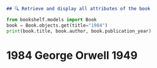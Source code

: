 ```markdown
## 🔍 Retrieve and display all attributes of the book
```

```python
from bookshelf.models import Book
book = Book.objects.get(title="1984")
print(book.title, book.author, book.publication_year)
```

# 1984 George Orwell 1949
